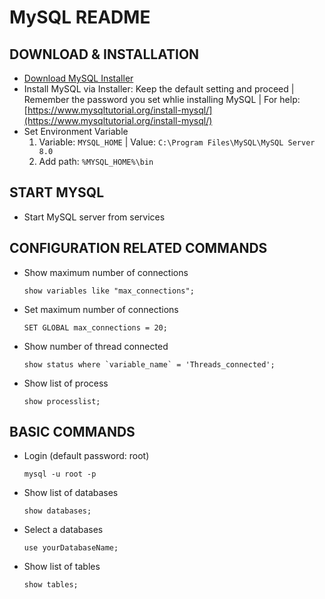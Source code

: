 # MySQL README

## DOWNLOAD & INSTALLATION
- [Download MySQL Installer](https://dev.mysql.com/downloads/installer/)
- Install MySQL via Installer: Keep the default setting and proceed | Remember the password you set whlie installing MySQL | For help: [https://www.mysqltutorial.org/install-mysql/](https://www.mysqltutorial.org/install-mysql/)
- Set Environment Variable
  1. Variable: `MYSQL_HOME` | Value: `C:\Program Files\MySQL\MySQL Server 8.0`
  2. Add path: `%MYSQL_HOME%\bin`


## START MYSQL
- Start MySQL server from services

## CONFIGURATION RELATED COMMANDS
- Show maximum number of connections
  ```
  show variables like "max_connections";
  ```
- Set maximum number of connections
  ```
  SET GLOBAL max_connections = 20;
  ```
- Show number of thread connected
  ```
  show status where `variable_name` = 'Threads_connected';
  ```
- Show list of process
  ```
  show processlist;
  ```

## BASIC COMMANDS

- Login (default password: root)
    
  ```
  mysql -u root -p
  ```

- Show list of databases
    
  ```
  show databases;
  ```

- Select a databases
    
  ```
  use yourDatabaseName;
  ```

- Show list of tables
    
  ```
  show tables;
  ```